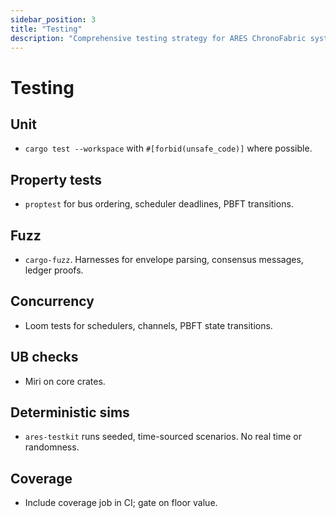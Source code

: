 ```yaml
---
sidebar_position: 3
title: "Testing"
description: "Comprehensive testing strategy for ARES ChronoFabric system reliability"
---
```


# Testing

## Unit
- `cargo test --workspace` with `#[forbid(unsafe_code)]` where possible.

## Property tests
- `proptest` for bus ordering, scheduler deadlines, PBFT transitions.

## Fuzz
- `cargo-fuzz`. Harnesses for envelope parsing, consensus messages, ledger proofs.

## Concurrency
- Loom tests for schedulers, channels, PBFT state transitions.

## UB checks
- Miri on core crates.

## Deterministic sims
- `ares-testkit` runs seeded, time-sourced scenarios. No real time or randomness.

## Coverage
- Include coverage job in CI; gate on floor value.